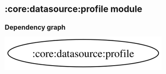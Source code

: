 # :core:datasource:profile module
## Dependency graph
![Dependency graph](../../../docs/images/graphs/dep_graph_core_datasource_profile.svg)
